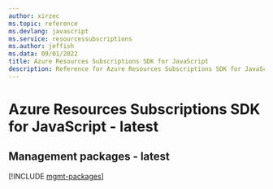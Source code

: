 ```yaml
---
author: xirzec
ms.topic: reference
ms.devlang: javascript
ms.service: resourcessubscriptions
ms.author: jeffish
ms.data: 09/01/2022
title: Azure Resources Subscriptions SDK for JavaScript
description: Reference for Azure Resources Subscriptions SDK for JavaScript
---
```

# Azure Resources Subscriptions SDK for JavaScript - latest

## Management packages - latest
[!INCLUDE [mgmt-packages](resources-subscriptions-mgmt-index.md)]